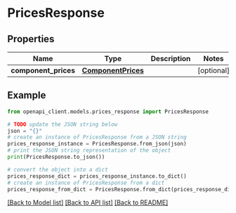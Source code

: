 # PricesResponse


## Properties

Name | Type | Description | Notes
------------ | ------------- | ------------- | -------------
**component_prices** | [**ComponentPrices**](ComponentPrices.md) |  | [optional] 

## Example

```python
from openapi_client.models.prices_response import PricesResponse

# TODO update the JSON string below
json = "{}"
# create an instance of PricesResponse from a JSON string
prices_response_instance = PricesResponse.from_json(json)
# print the JSON string representation of the object
print(PricesResponse.to_json())

# convert the object into a dict
prices_response_dict = prices_response_instance.to_dict()
# create an instance of PricesResponse from a dict
prices_response_from_dict = PricesResponse.from_dict(prices_response_dict)
```
[[Back to Model list]](../README.md#documentation-for-models) [[Back to API list]](../README.md#documentation-for-api-endpoints) [[Back to README]](../README.md)


